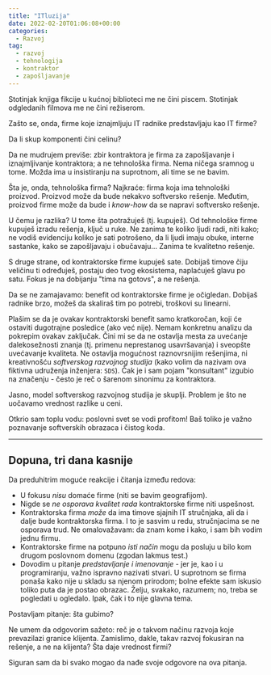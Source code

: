 ```yaml
---
title: "ITluzija"
date: 2022-02-20T01:06:08+00:00
categories:
  - Razvoj
tag:
  - razvoj
  - tehnologija
  - kontraktor
  - zapošljavanje
---
```


Stotinjak knjiga fikcije u kućnoj biblioteci me ne čini piscem. Stotinjak odgledanih filmova me ne čini režiserom.

Zašto se, onda, firme koje iznajmljuju IT radnike predstavljaju kao IT firme?

<!--more-->

Da li skup komponenti čini celinu?

Da ne mudrujem previše: zbir kontraktora je firma za zapošljavanje i iznajmljivanje kontraktora; a ne tehnološka firma. Nema ničega sramnog u tome. Možda ima u insistiranju na suprotnom, ali time se ne bavim.

Šta je, onda, tehnološka firma? Najkraće: firma koja ima tehnološki proizvod. Proizvod može da bude nekakvo softversko rešenje. Međutim, proizvod firme može da bude i _know-how_ da se napravi softversko rešenje.

U čemu je razlika? U tome šta potražuješ (tj. kupuješ). Od tehnološke firme kupuješ izradu rešenja, ključ u ruke. Ne zanima te koliko ljudi radi, niti kako; ne vodiš evidenciju koliko je sati potrošeno, da li ljudi imaju obuke, interne sastanke, kako se zapošljavaju i obučavaju... Zanima te kvalitetno rešenje.

S druge strane, od kontraktorske firme kupuješ sate. Dobijaš timove čiju veličinu ti određuješ, postaju deo tvog ekosistema, naplaćuješ glavu po satu. Fokus je na dobijanju "tima na gotovs", a ne rešenja.

Da se ne zamajavamo: benefit od kontraktorske firme je očigledan. Dobijaš radnike brzo, možeš da skaliraš tim po potrebi, troškovi su linearni.

Plašim se da je ovakav kontraktorski benefit samo kratkoročan, koji će ostaviti dugotrajne posledice (ako već nije). Nemam konkretnu analizu da pokrepim ovakav zaključak. Čini mi se da ne ostavlja mesta za uvećanje dalekosežnosti znanja (tj. primenu neprestanog usavršavanja) i sveopšte uvećavanje kvaliteta. Ne ostavlja mogućnost raznovrsnijim rešenjima, ni kreativnošću _softverskog razvojnog studija_ (kako volim da nazivam ova fiktivna udruženja inženjera: `SDS`). Čak je i sam pojam "konsultant" izgubio na značenju - često je reč o šarenom sinonimu za kontraktora.

Jasno, model softverskog razvojnog studija je skuplji. Problem je što ne uočavamo vrednost razlike u ceni.

Otkrio sam toplu vodu: poslovni svet se vodi profitom! Baš toliko je važno poznavanje softverskih obrazaca i čistog koda.

---

## Dopuna, tri dana kasnije

Da preduhitrim moguće reakcije i čitanja između redova:

+ U fokusu _nisu_ domaće firme (niti se bavim geografijom).
+ Nigde se _ne osporava kvalitet rada_ kontraktorske firme niti uspešnost.
+ Kontraktorska firma _može_ da ima timove sjajnih IT stručnjaka, ali da i dalje bude kontraktorska firma. I to je sasvim u redu, stručnjacima se ne osporava trud. Ne omalovažavam: da znam kome i kako, i sam bih vodim jednu firmu.
+ Kontraktorske firme na potpuno _isti način_ mogu da posluju u bilo kom drugom poslovnom domenu (zgodan lakmus test.)
+ Dovodim u pitanje _predstavljanje i imenovanje_ - jer je, kao i u programiranju, važno ispravno nazivati stvari. U suprotnom se firma ponaša kako nije u skladu sa njenom prirodom; bolne efekte sam iskusio toliko puta da je postao obrazac. Želju, svakako, razumem; no, treba se pogledati u ogledalo. Ipak, čak i to nije glavna tema.

Postavljam pitanje: šta gubimo?

Ne umem da odgovorim sažeto: reč je o takvom načinu razvoja koje prevazilazi granice klijenta. Zamislimo, dakle, takav razvoj fokusiran na rešenje, a ne na klijenta? Šta daje vrednost firmi?

Siguran sam da bi svako mogao da nađe svoje odgovore na ova pitanja.
